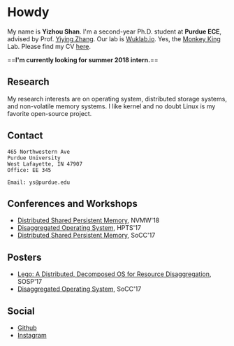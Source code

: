 # Howdy

My name is __Yizhou Shan__. I'm a second-year Ph.D. student at __Purdue ECE__,
advised by Prof. [Yiying Zhang](https://engineering.purdue.edu/~yiying/). Our lab is [Wuklab.io](http://wuklab.io). Yes, the [Monkey King](https://en.wikipedia.org/wiki/Sun_Wukong) Lab.
Please find my CV [here](https://lastweek.github.io/pubs/cv.pdf).

==__I'm currently looking for summer 2018 intern.__==

## Research

My research interests are on operating system, distributed storage systems,
and non-volatile memory systems. I like kernel and no doubt Linux is my
favorite open-source project.


## Contact

```
465 Northwestern Ave  
Purdue University
West Lafayette, IN 47907
Office: EE 345

Email: ys@purdue.edu
```

## Conferences and Workshops
* [Distributed Shared Persistent Memory](https://engineering.purdue.edu/WukLab/hotpot-socc17.pdf), NVMW'18
* [Disaggregated Operating System](http://hpts.ws/papers/2017/lego.pdf), HPTS'17
* [Distributed Shared Persistent Memory](https://engineering.purdue.edu/WukLab/hotpot-socc17.pdf), SoCC'17


## Posters
* [Lego: A Distributed, Decomposed OS for Resource Disaggregation](https://lastweek.github.io/pubs/SOSP17-Lego-Poster.pdf), SOSP'17
* [Disaggregated Operating System](https://lastweek.github.io/pubs/SoCC17-Lego-Poster.pdf), SoCC'17


## Social
* [Github](https://github.com/lastweek)
* [Instagram](https://www.instagram.com/yizhou.shan/)
